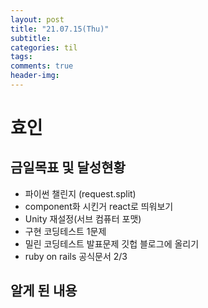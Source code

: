 ```yaml
---
layout: post
title: "21.07.15(Thu)"
subtitle:
categories: til
tags:
comments: true
header-img:
---
```


# 효인

## 금일목표 및 달성현황

- 파이썬 챌린지 (request.split)
- component화 시킨거 react로 띄워보기
- Unity 재설정(서브 컴퓨터 포맷)
- 구현 코딩테스트 1문제
- 밀린 코딩테스트 발표문제 깃헙 블로그에 올리기
- ruby on rails 공식문서 2/3

## 알게 된 내용
